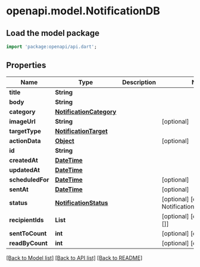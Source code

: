# openapi.model.NotificationDB

## Load the model package
```dart
import 'package:openapi/api.dart';
```

## Properties
Name | Type | Description | Notes
------------ | ------------- | ------------- | -------------
**title** | **String** |  | 
**body** | **String** |  | 
**category** | [**NotificationCategory**](NotificationCategory.md) |  | 
**imageUrl** | **String** |  | [optional] 
**targetType** | [**NotificationTarget**](NotificationTarget.md) |  | 
**actionData** | [**Object**](.md) |  | [optional] 
**id** | **String** |  | 
**createdAt** | [**DateTime**](DateTime.md) |  | 
**updatedAt** | [**DateTime**](DateTime.md) |  | 
**scheduledFor** | [**DateTime**](DateTime.md) |  | [optional] 
**sentAt** | [**DateTime**](DateTime.md) |  | [optional] 
**status** | [**NotificationStatus**](NotificationStatus.md) |  | [optional] [default to NotificationStatus.pending]
**recipientIds** | **List<String>** |  | [optional] [default to const []]
**sentToCount** | **int** |  | [optional] [default to 0]
**readByCount** | **int** |  | [optional] [default to 0]

[[Back to Model list]](../README.md#documentation-for-models) [[Back to API list]](../README.md#documentation-for-api-endpoints) [[Back to README]](../README.md)


